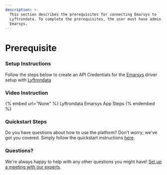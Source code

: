 ```yaml
---
description: >-
  This section describes the prerequisites for connecting Emarsys to
  Lyftrondata. To complete the prerequisites, the user must have admin access to
  Emarsys.
---
```


# Prerequisite

<mark style="color:blue;"></mark>

### Setup Instructions

Follow the steps below to create an API Credentials for the [Emarsys](None) driver setup with [Lyftrondata](https://www.lyftrondata.com)

### Video Instruction

{% embed url="None" %}
Lyftrondata Emarsys App Steps
{% endembed %}

### Quickstart Steps

Do you have questions about how to use the platform? Don't worry; we've got you covered. Simply follow the quickstart instructions [here](README.md).

### Questions? <a href="#questions" id="questions"></a>

We're always happy to help with any other questions you might have! [Set up a meeting with our experts](https://www.lyftrondata.com/book-a-meeting/).

